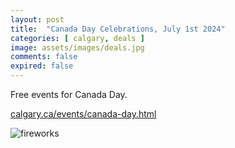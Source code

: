 ```yaml
---
layout: post
title:  "Canada Day Celebrations, July 1st 2024"
categories: [ calgary, deals ]
image: assets/images/deals.jpg
comments: false
expired: false
---
```


Free events for Canada Day.

[calgary.ca/events/canada-day.html](https://www.calgary.ca/events/canada-day.html)

![fireworks](https://www.calgary.ca/content/dam/www/csps/recreation/publishingimages/events/canada-day/2024/2024-canada-day-fireworks.jpg)